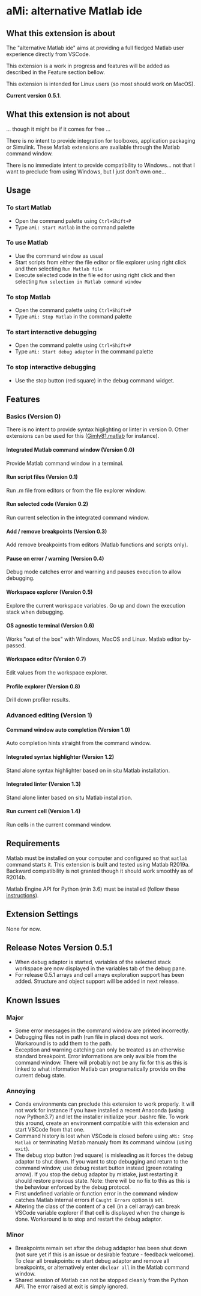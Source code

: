 # aMi: alternative Matlab ide

## What this extension is about

The "alternative Matlab ide" aims at providing a full fledged Matlab user
experience directly from VSCode.

This extension is a work in progress and features will be added as described in
the Feature section bellow.

This extension is intended for Linux users (so most should work on MacOS).

**Current version 0.5.1**.

## What this extension is not about

... though it might be if it comes for free ...

There is no intent to provide integration for toolboxes, application packaging
or Simulink. These Matlab extensions are available through the Matlab
command window.

There is no immediate intent to provide compatibility to Windows... not that I
want to preclude from using Windows, but I just don't own one...

## Usage

### To start Matlab

* Open the command palette using `Ctrl+Shift+P`
* Type `aMi: Start Matlab` in the command palette

### To use Matlab

* Use the command window as usual
* Start scripts from either the file editor or file explorer using right click
  and then selecting `Run Matlab file`
* Execute selected code in the file editor using right click and then selecting
  `Run selection in Matlab command window`

### To stop Matlab

* Open the command palette using `Ctrl+Shift+P`
* Type `aMi: Stop Matlab` in the command palette

### To start interactive debugging

* Open the command palette using `Ctrl+Shift+P`
* Type `aMi: Start debug adaptor` in the command palette

### To stop interactive debugging

* Use the stop button (red square) in the debug command widget.

## Features

### Basics (Version 0)

There is no intent to provide syntax higlighting or linter in version 0. Other
extensions can be used for this ([Gimly81.matlab](https://marketplace.visualstudio.com/items?itemName=Gimly81.matlab)
for instance).

#### Integrated Matlab command window (Version 0.0)

Provide Matlab command window in a terminal.

#### Run script files (Version 0.1)

Run .m file from editors or from the file explorer window.

#### Run selected code (Version 0.2)

Run current selection in the integrated command window.

#### Add / remove breakpoints (Version 0.3)

Add remove breakpoints from editors (Matlab functions and scripts only).

#### Pause on error / warning (Version 0.4)

Debug mode catches error and warning and pauses execution to allow debugging.

#### Workspace explorer (Version 0.5)

Explore the current workspace variables. Go up and down the execution stack
when debugging.

#### OS agnostic terminal (Version 0.6)

Works "out of the box" with Windows, MacOS and Linux. Matlab editor by-passed.

#### Workspace editor (Version 0.7)

Edit values from the workspace explorer.

#### Profile explorer (Version 0.8)

Drill down profiler results.

### Advanced editing (Version 1)

#### Command window auto completion (Version 1.0)

Auto completion hints straight from the command window.

#### Integrated syntax highlighter (Version 1.2)

Stand alone syntax highlighter based on in situ Matlab installation.

#### Integrated linter (Version 1.3)

Stand alone linter based on situ Matlab installation.

#### Run current cell (Version 1.4)

Run cells in the current command window.

## Requirements

Matlab must be installed on your computer and configured so that `matlab`
command starts it. This extension is built and tested using Matlab R2019a.
Backward compatibility is not granted though it should work smoothly as of
R2014b.

Matlab Engine API for Python (min 3.6) must be installed (follow these
[instructions](https://www.mathworks.com/help/matlab/matlab_external/install-the-matlab-engine-for-python.html)).

## Extension Settings

None for now.

## Release Notes Version 0.5.1

* When debug adaptor is started, variables of the selected stack workspace are
now displayed in the variables tab of the debug pane.
* For release 0.5.1 arrays and cell arrays exploration support has been added.
Structure and object support will be added in next release.

## Known Issues

### Major

* Some error messages in the command window are printed incorrectly.
* Debugging files not in path (run file in place) does not work. Workaround is
to add them to the path.
* Exception and warning catching can only be treated as an otherwise standard
breakpoint. Error informations are only availble from the command window. There
will probably not be any fix for this as this is linked to what information
Matlab can programatically provide on the current debug state.

### Annoying

* Conda environments can preclude this extension to work properly. It will not
work for instance if you have installed a recent Anaconda (using now Python3.7)
and let the installer initialize your .bashrc file. To work this around, create
an environment compatible with this extension and start VSCode from that one.
* Command history is lost when VSCode is closed before using `aMi: Stop Matlab`
or terminating Matlab manualy from its command window (using `exit`).
* The debug stop button (red square) is misleading as it forces the debug
adaptor to shut down. If you want to stop debugging and return to the command
window, use debug restart button instead (green rotating arrow). If you stop
the debug adaptor by mistake, just restarting it should restore previous state.
Note: there will be no fix to this as this is the behaviour enforced by the
debug protocol.
* First undefined variable or function error in the command window catches
Matlab internal errors if `Caught Errors` option is set.
* Altering the class of the content of a cell (in a cell array) can break
VSCode variable explorer if that cell is displayed when the change is done.
Workaround is to stop and restart the debug adaptor.

### Minor

* Breakpoints remain set after the debug addaptor has been shut down (not sure
yet if this is an issue or desirable feature - feedback welcome). To clear all
breakpoints: re start debug adaptor and remove all breakpoints, or
alternatively enter `dbclear all` in the Matlab command window.
* Shared session of Matlab can not be stopped cleanly from the Python API. The
error raised at exit is simply ignored.
